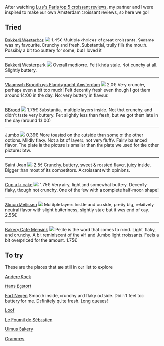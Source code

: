 After watching [Luis's Paris top 5 croissant reviews](https://www.youtube.com/watch?v=wp84sRpM1Js), my partner and I were inspired to make our own Amsterdam croissant reviews, so here we go!

## Tried

[Bakkerij Westerbos](https://goo.gl/maps/HDt1rbwWizZbSXmo9?coh=178573&entry=tt)
![](../media/8EEAAED2-6A2C-4879-8EB2-CAF5A2634A43.jpeg)
1.45€
Multiple choices of great croissants. Sesame was my favourite. Crunchy and fresh. Substantial, trully fills the mouth. Possibly a bit too buttery for some, but I loved it.

---

[Bakkerij Westerpark](https://goo.gl/maps/AFLho5rWmXjubWpK8?coh=178573&entry=tt)
![](../media/B57C4E91-EA26-4CAF-8D30-84242B23756E.jpeg)
Overall mediocre. Felt kinda stale. Not cunchy at all. Slightly buttery.

---

[Vlaamsch Broodhuys Elandsgracht Amsterdam](https://goo.gl/maps/TYuBWMxEd7SGVkxU6?coh=178573&entry=tt)
![](../media/A0A654FE-10D5-4475-89A9-E99C1181553B.jpeg)
2.0€
Very crunchy, perhaps even a bit too much! Felt decently fresh even though I got them around 14:00 in the day. Not very buttery in flavour.

---

[BBrood](https://goo.gl/maps/bspJ5iv5ycCbCzhA9?coh=178573&entry=tt)
![](../media/43C4C908-4FE9-474E-9E72-FB9CCB9B534C.jpeg)
1.75€
Substantial, multiple layers inside. Not that crunchy, and didn't taste very buttery. Felt slightly less than fresh, but we got them late in the day (around 13:00)

---

Jumbo
![](../media/DE582507-E046-4C35-9607-372345C7D799.jpeg)
0.39€
More toasted on the outside than some of the other options. Mildly flaky. Not a lot of layers, not very fluffy. Fairly balanced flavor. The plate in the picture is smaller than the plate we used for the other pictures btw.

---

Saint Jean
![](../media/FB2B1BA2-8C6D-4202-AE74-4762E5CDDF2A.jpeg)
2.5€
Crunchy, buttery, sweet & roasted flavor, juicy inside. Bigger than most of its competitors. A croissant with opinions.

---

[Cup a la cake](https://goo.gl/maps/39fMEzXd9sLCLt516?coh=178573&entry=tt)
![](../media/620E1F6F-E66E-4F35-9A86-52B2D5C06A10.jpeg)
1.75€
Very airy, light and somewhat buttery. Decently flaky, though not crunchy. One of the few with a complete half-moon shape!

---

[Simon Meijssen](https://goo.gl/maps/LLABWXqzT6Qoyq7d6)
![](../media/3EB73DC6-3A80-475D-97D6-E181A0FCC1FC.jpeg)
Multiple layers inside and outside, pretty big, relatively neutral flavor with slight butteriness, slightly stale but it was end of day. 
2.55€

---

[Bakery Cafe Mensink](https://goo.gl/maps/DuLbnziuACg1TD7MA?coh=178573&entry=tt)
![](../media/2CA8DED2-7421-4198-AD2E-787F3757402B.jpeg)
Petite is the word that comes to mind. Light, flaky, and crunchy. A bit reminiscent of the AH and Jumbo light croissants. Feels a bit overpriced for the amount.
1.75€


## To try
These are the places that are still in our list to explore

[Andere Koek](https://goo.gl/maps/QmqTMij32WndcEpy7?coh=178573&entry=tt)

[Hans Egstorf](https://goo.gl/maps/9tyxmxyvuyJc1Pwa7?coh=178573&entry=tt)

[Fort Negen](https://maps.app.goo.gl/HixPvoBLSZUs4BRC6)
Smooth inside, crunchy and flaky outside. Didin't feel too buttery for me. Definitely quite fresh. Long queues!

[Loof](https://maps.app.goo.gl/RKKHMutYgDzauJpf7)

[Le Fournil de Sébastien](https://maps.app.goo.gl/j1GNYWWCzjVhcdSB9)

[Ulmus Bakery](https://maps.app.goo.gl/kWQSmG4NyoogS8hAA?g_st=ic)

[Grammes](https://www.google.com/maps/place/grammes/@52.3472458,4.892765,17z/data=!4m14!1m7!3m6!1s0x47c6090f89586acd:0x59290c0844e3c6fa!2sgrammes!8m2!3d52.3472458!4d4.8949537!16s%2Fg%2F11qqx1zs_q!3m5!1s0x47c6090f89586acd:0x59290c0844e3c6fa!8m2!3d52.3472458!4d4.8949537!16s%2Fg%2F11qqx1zs_q?entry=ttu)